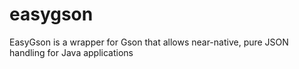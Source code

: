 easygson
========

EasyGson is a wrapper for Gson that allows near-native, pure JSON handling for Java applications
